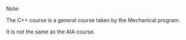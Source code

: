 Note: 

The C++ course is a general course taken by the Mechanical program.

It is not the same as the AIA course.